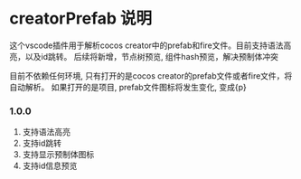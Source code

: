 # creatorPrefab 说明

这个vscode插件用于解析cocos creator中的prefab和fire文件。目前支持语法高亮，以及id跳转。
后续将新增，节点树预览, 组件hash预览，解决预制体冲突

目前不依赖任何环境, 只有打开的是cocos creator的prefab文件或者fire文件，将自动解析。 如果打开的是项目,
prefab文件图标将发生变化, 变成{p}

### 1.0.0

1. 支持语法高亮
2. 支持id跳转
3. 支持显示预制体图标
4. 支持id信息预览
